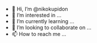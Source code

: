 - 👋 Hi, I’m @nikokupidon
- 👀 I’m interested in ...
- 🌱 I’m currently learning ...
- 💞️ I’m looking to collaborate on ...
- 📫 How to reach me ...

<!---
nikokupidon/nikokupidon is a ✨ special ✨ repository because its `README.md` (this file) appears on your GitHub profile.
You can click the Preview link to take a look at your changes.
--->
